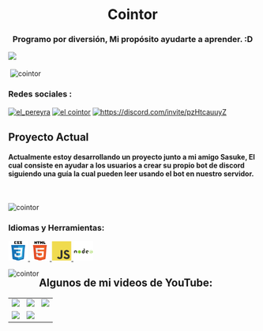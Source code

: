 <h1  style="#88e7dd" align="center">Cointor</h1> 
<h3 align="center">Programo por diversión, Mi propósito ayudarte a aprender. :D</h3> <img src="https://cdn.discordapp.com/emojis/864313776051191848.png?v=1" width="35px">
<p>&nbsp;<img align="center" src="https://github-readme-stats.vercel.app/api?username=cointor&show_icons=true&locale=es&theme=tokyonight" alt="cointor" /></p> 

<h3 align="left">Redes sociales :</h3>
<p align="left">
<a href="https://instagram.com/el_pereyra" target="blank"><img align="center" src="https://raw.githubusercontent.com/rahuldkjain/github-profile-readme-generator/master/src/images/icons/Social/instagram.svg" alt="el_pereyra" height="30" width="40" /></a>
<a href="https://www.youtube.com/channel/UC533ULEaGNCG01Ojv2Dtavw" target="blank"><img align="center" src="https://raw.githubusercontent.com/rahuldkjain/github-profile-readme-generator/master/src/images/icons/Social/youtube.svg" alt="el cointor" height="30" width="40" /></a>
<a href="https://discord.gg/https://discord.com/invite/pzHtcauuyZ" target="blank"><img align="center" src="https://raw.githubusercontent.com/rahuldkjain/github-profile-readme-generator/master/src/images/icons/Social/discord.svg" alt="https://discord.com/invite/pzHtcauuyZ" height="30" width="40" /></a>
</p>

<h2>Proyecto Actual</h2>
<h4>Actualmente estoy desarrollando un proyecto junto a mi amigo Sasuke, El cual consiste en ayudar a los usuarios a crear su propio bot de discord siguiendo una guía la cual pueden leer usando el bot en nuestro servidor. </h4>
<br>
<p><img align="center" src="https://github-readme-stats.vercel.app/api/pin?username=cointor&repo=crea-tu-bot&theme=tokyonight" alt="cointor" /></p>

<h3 align="left">Idiomas y Herramientas:</h3>
<a href="https://www.w3schools.com/css/" target="_blank"> <img src="https://raw.githubusercontent.com/devicons/devicon/master/icons/css3/css3-original-wordmark.svg" alt="css3" width="40" height="40"/> </a> <a href="https://www.w3.org/html/" target="_blank"> <img src="https://raw.githubusercontent.com/devicons/devicon/master/icons/html5/html5-original-wordmark.svg" alt="html5" width="40" height="40"/> </a> <a href="https://developer.mozilla.org/en-US/docs/Web/JavaScript" target="_blank"> <img src="https://raw.githubusercontent.com/devicons/devicon/master/icons/javascript/javascript-original.svg" alt="javascript" width="40" height="40"/> </a> <a href="https://nodejs.org" target="_blank"> <img src="https://raw.githubusercontent.com/devicons/devicon/master/icons/nodejs/nodejs-original-wordmark.svg" alt="nodejs" width="40" height="40"/> </a>

<p><img align="left" src="https://github-readme-stats.vercel.app/api/top-langs?username=cointor&show_icons=true&locale=es&layout&theme=tokyonight" alt="cointor" /></p>

## Algunos de mi videos de YouTube:

<table style="width:100%">
  <tr>
    <td>
	<a href="https://youtu.be/RS4D3a7ZYW8">
  		<img src="http://i3.ytimg.com/vi/RS4D3a7ZYW8/maxresdefault.jpg">
	</a>
	</td>
    <td>
	<a href="https://youtu.be/80g5A35_NOU">
  		<img src="http://i3.ytimg.com/vi/80g5A35_NOU/maxresdefault.jpg">
	</a>
	</td>
    <td>
	<a href="https://youtu.be/7O5UF2em0MM">
  		<img src="http://i3.ytimg.com/vi/7O5UF2em0MM/maxresdefault.jpg">
	</a>
	</td>
  </tr>
  <tr>
    <td>
	<a href="https://youtu.be/IP8qcw8YzQY">
  		<img src="http://i3.ytimg.com/vi/IP8qcw8YzQY/maxresdefault.jpg">
	</a>
	</td>
	<td>
	<a href="https://youtu.be/jM1WZ0mX1w0">
  		<img src="http://i3.ytimg.com/vi/jM1WZ0mX1w0/maxresdefault.jpg">
	</a>
	</td>
</table>
</table>

